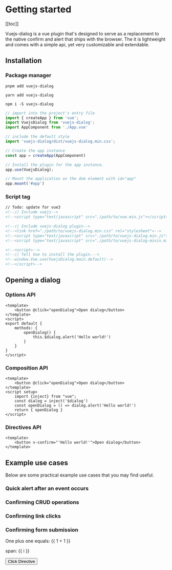 # Getting started

[[toc]]

Vuejs-dialog is a vue plugin that's designed to serve as a replacement to the native confirm and alert that ships with the browser. The it is lightweight and comes with a simple api, yet very customizable and extendable.

## Installation

### Package manager
<CodeGroup>
  <CodeGroupItem title="pnpm">

```shell title="installation via pnpm"
pnpm add vuejs-dialog
```

  </CodeGroupItem>

  <CodeGroupItem title="yarn">

```shell title="installation via yarn"
yarn add vuejs-dialog
```

  </CodeGroupItem>

  <CodeGroupItem title="npm" active>

```bash{2} title="installation via npm"
npm i -S vuejs-dialog
```

  </CodeGroupItem>
</CodeGroup>


```js title="main.js"
// import into the project's entry file
import { createApp } from 'vue';
import VuejsDialog from 'vuejs-dialog';
import AppComponent from './App.vue'

// include the default style
import 'vuejs-dialog/dist/vuejs-dialog.min.css';

// Create the app instance
const app = createApp(AppComponent)

// Install the plugin for the app instance.
app.use(VuejsDialog);

// Mount the application on the dom element with id="app"
app.mount('#app')
```

### Script tag

```html
// Todo: update for vue3
<!--// Include vuejs-->
<!--<script type="text/javascript" src="./path/to/vue.min.js"></script>-->

<!--// Include vuejs-dialog plugin-->
<!--<link href="./path/to/vuejs-dialog.min.css" rel="stylesheet">-->
<!--<script type="text/javascript" src="./path/to/vuejs-dialog.min.js"></script>-->
<!--<script type="text/javascript" src="./path/to/vuejs-dialog-mixin.min.js"></script> // only needed in custom components-->

<!--<script>-->
<!--// Tell Vue to install the plugin.-->
<!--window.Vue.use(VuejsDialog.main.default)-->
<!--</script>-->
```

## Opening a dialog

### Options API
```vue title="App.vue"
<template>
    <button @click="openDialog">Open dialog</button>
</template>
<script>
export default {
    methods: {
        openDialog() {
            this.$dialog.alert('Hello world!')
        }
    }
}
</script>
```

### Composition API
```vue title="App.vue"
<template>
    <button @click="openDialog">Open dialog</button>
</template>
<script setup>
    import {inject} from "vue";
    const dialog = inject('$dialog')
    const openDialog = () => dialog.alert('Hello world!')
    return { openDialog }
</script>
```

### Directives API
```vue title="App.vue"
<template>
    <button v-confirm="'Hello world!'">Open dialog</button>
</template>
```

## Example use cases
Below are some practical example use cases that you may find useful.

### Quick alert after an event occurs


### Confirming CRUD operations


### Confirming link clicks


### Confirming form submission

One plus one equals: {{ 1 + 1 }}

<span v-for="i in 3"> span: {{ i }} </span>

<button class="dg-btn" v-confirm="'Please confirm!'">Click Directive</button>

